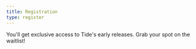 ```yaml
---
title: Registration
type: register
---
```


You'll get exclusive access to Tide's early releases.
Grab your spot on the waitlist!